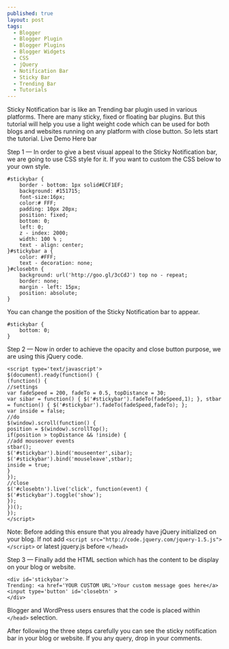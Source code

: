 ```yaml
---
published: true
layout: post
tags: 
  - Blogger
  - Blogger Plugin
  - Blogger Plugins
  - Blogger Widgets
  - CSS
  - jQuery
  - Notification Bar
  - Sticky Bar
  - Trending Bar
  - Tutorials
---
```


Sticky Notification bar is like an Trending bar plugin used in various platforms. There are many sticky, fixed or floating bar plugins. But this tutorial will help you use a light weight code which can be used for both blogs and websites running on any platform with close button. So lets start the tutorial.
Live Demo Here
bar

Step 1 — In order to give a best visual appeal to the Sticky Notification bar,  we are going to use CSS style for it. If you want to custom the CSS below to your own style.

    #stickybar {
        border - bottom: 1px solid#ECF1EF;
        background: #151715;
        font-size:16px;
        color:# FFF;
        padding: 10px 20px;
        position: fixed;
        bottom: 0;
        left: 0;
        z - index: 2000;
        width: 100 % ;
        text - align: center;
    }#stickybar a {
        color: #FFF;
        text - decoration: none;
    }#closebtn {
        background: url('http://goo.gl/3cCdJ') top no - repeat;
        border: none;
        margin - left: 15px;
        position: absolute;
    }

You can change the position of the Sticky Notification bar to appear.

	#stickybar {
		bottom: 0;
	}

Step 2 — Now in order to achieve the opacity and close button  purpose, we are using this jQuery code.

    <script type='text/javascript'>
    $(document).ready(function() {
    (function() {
    //settings
    var fadeSpeed = 200, fadeTo = 0.5, topDistance = 30;
    var sibar = function() { $('#stickybar').fadeTo(fadeSpeed,1); }, stbar = function() { $('#stickybar').fadeTo(fadeSpeed,fadeTo); };
    var inside = false;
    //do
    $(window).scroll(function() {
    position = $(window).scrollTop();
    if(position > topDistance && !inside) {
    //add mouseover events
    stbar();
    $('#stickybar').bind('mouseenter',sibar);
    $('#stickybar').bind('mouseleave',stbar);
    inside = true;
    }
    });
    //close
    $('#closebtn').live('click', function(event) {
    $('#stickybar').toggle('show');
    });
    })();
    });
    </script>

Note: Before adding this ensure that you already have jQuery initialized on your blog. If not add `<script src="http://code.jquery.com/jquery-1.5.js"></script>` or latest jquery.js before `</head>`

Step 3 — Finally add the HTML section which has the content to be display on your blog or website.

    <div id='stickybar'>
	Trending: <a href='YOUR CUSTOM URL'>Your custom message goes here</a>
    <input type='button' id='closebtn' >
    </div>

Blogger and WordPress users ensures that the code is placed within `</head>` selection.
 
After following the three steps carefully you can see the sticky notification bar in your blog or website. If you any query, drop in your comments.
